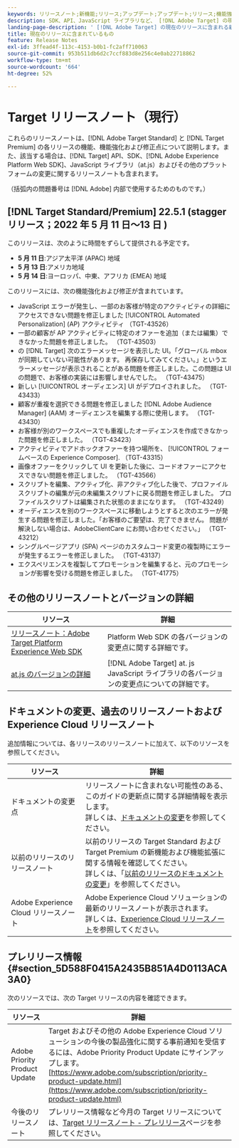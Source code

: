 ```yaml
---
keywords: リリースノート;新機能;リリース;アップデート;アップデート;リリース;機能強化;修正;バグ修正;アップデート
description: SDK、API、JavaScript ライブラリなど、 [!DNL Adobe Target] の現在のリリースに含まれている新機能、機能強化および修正について説明します。
landing-page-description: ' [!DNL Adobe Target] の現在のリリースに含まれる新機能、機能強化、修正点について説明します。'
title: 現在のリリースに含まれているもの
feature: Release Notes
exl-id: 3ffead4f-113c-4153-b0b1-fc2aff710063
source-git-commit: 953b511db6d2c7ccf883d8e256c4e0ab22718862
workflow-type: tm+mt
source-wordcount: '664'
ht-degree: 52%

---
```


# Target リリースノート（現行）

これらのリリースノートは、[!DNL Adobe Target Standard] と [!DNL Target Premium] の各リリースの機能、機能強化および修正点について説明します。また、該当する場合は、[!DNL Target] API、SDK、[!DNL Adobe Experience Platform Web SDK]、JavaScript ライブラリ（at.js）およびその他のプラットフォームの変更に関するリリースノートも含まれます。

（括弧内の問題番号は [!DNL Adobe] 内部で使用するためのものです。）

## [!DNL Target Standard/Premium] 22.5.1 (stagger リリース；2022 年 5 月 11 日～13 日 )

このリリースは、次のように時間をずらして提供される予定です。

* **5 月 11 日**:アジア太平洋 (APAC) 地域
* **5 月 13 日**:アメリカ地域
* **5 月 14 日**:ヨーロッパ、中東、アフリカ (EMEA) 地域

このリリースには、次の機能強化および修正が含まれています。

* JavaScript エラーが発生し、一部のお客様が特定のアクティビティの詳細にアクセスできない問題を修正しました [!UICONTROL Automated Personalization] (AP) アクティビティ （TGT-43526）
* 一部の顧客が AP アクティビティに特定のオファーを追加（または編集）できなかった問題を修正しました。 （TGT-43503）
* の [!DNL Target] 次のエラーメッセージを表示した UI。「グローバル mbox が同期していない可能性があります。 再保存してみてください。」というエラーメッセージが表示されることがある問題を修正しました。この問題は UI の問題で、お客様の実装には影響しませんでした。 （TGT-43475）
* 新しい [!UICONTROL オーディエンス] UI がデプロイされました。 （TGT-43433）
* 顧客が重複を選択できる問題を修正しました [!DNL Adobe Audience Manager] (AAM) オーディエンスを編集する際に使用します。 （TGT-43430）
* お客様が別のワークスペースでも重複したオーディエンスを作成できなかった問題を修正しました。 （TGT-43423）
* アクティビティでアドホックオファーを持つ場所を、 [!UICONTROL フォームベースの Experience Composer]. （TGT-43315）
* 画像オファーをクリックして UI を更新した後に、コードオファーにアクセスできない問題を修正しました。 （TGT-43566）
* スクリプトを編集、アクティブ化、非アクティブ化した後で、プロファイルスクリプトの編集が元の未編集スクリプトに戻る問題を修正しました。 プロファイルスクリプトは編集された状態のままになります。 （TGT-43249）
* オーディエンスを別のワークスペースに移動しようとすると次のエラーが発生する問題を修正しました。「お客様のご要望は、完了できません。 問題が解決しない場合は、AdobeClientCare にお問い合わせください。」 （TGT-43212）
* シングルページアプリ (SPA) ページのカスタムコード変更の複製時にエラーが発生するエラーを修正しました。 （TGT-43137）
* エクスペリエンスを複製してプロモーションを編集すると、元のプロモーションが影響を受ける問題を修正しました。 （TGT-41775）

## その他のリリースノートとバージョンの詳細

| リソース | 詳細 |
|--- |--- |
| [リリースノート：Adobe Target Platform Experience Web SDK](https://experienceleague.adobe.com/docs/experience-platform/edge/release-notes.html?lang=ja) | Platform Web SDK の各バージョンの変更点に関する詳細です。 |
| [at.js のバージョンの詳細](/help/main/c-implementing-target/c-implementing-target-for-client-side-web/target-atjs-versions.md) | [!DNL Adobe Target] at. js JavaScript ライブラリの各バージョンの変更点についての詳細です。 |

## ドキュメントの変更、過去のリリースノートおよび Experience Cloud リリースノート

追加情報については、各リリースのリリースノートに加えて、以下のリソースを参照してください。

| リソース | 詳細 |
|--- |--- |
| ドキュメントの変更点 | リリースノートに含まれない可能性のある、このガイドの更新点に関する詳細情報を表示します。<br>詳しくは、[ドキュメントの変更](/help/main/r-release-notes/doc-change.md#reference_366123CF00994BACBBF9BBDF2C4D840C)を参照してください。 |
| 以前のリリースのリリースノート | 以前のリリースの Target Standard および Target Premium の新機能および機能拡張に関する情報を確認してください。<br>詳しくは、「[以前のリリースのドキュメントの変更](/help/main/r-release-notes/release-notes-for-previous-releases.md)」を参照してください。 |
| Adobe Experience Cloud リリースノート | Adobe Experience Cloud ソリューションの最新のリリースノートが表示されます。<br>詳しくは、[Experience Cloud リリースノート](https://experienceleague.adobe.com/docs/release-notes/experience-cloud/current.html?lang=ja)を参照してください。 |

## プレリリース情報 {#section_5D588F0415A2435B851A4D0113ACA3A0}

次のリソースでは、次の Target リリースの内容を確認できます。

| リソース | 詳細 |
|--- |--- |
| Adobe Priority Product Update | Target およびその他の Adobe Experience Cloud ソリューションの今後の製品強化に関する事前通知を受信するには、Adobe Priority Product Update にサインアップします。<br>[https://www.adobe.com/subscription/priority-product-update.html](https://www.adobe.com/subscription/priority-product-update.html) |
| 今後のリリースノート | プレリリース情報など今月の Target リリースについては、[Target リリースノート - プレリリース](/help/main/r-release-notes/target-release-notes.md)ページを参照してください。 |
